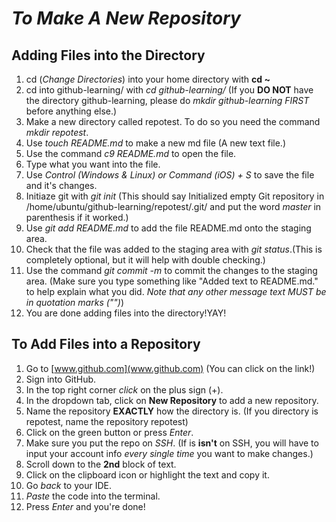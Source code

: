 # _To Make A New Repository_
## Adding Files into the Directory
1) cd (*Change Directories*) into your home directory with **cd ~**
2) cd into github-learning/ with _cd github-learning/_ (If you **DO NOT** have the directory github-learning, please do _mkdir github-learning_ *FIRST* before anything else.)
3) Make a new directory called repotest. To do so you need the command _mkdir repotest_.
4) Use _touch README.md_ to make a new md file (A new text file.)
5) Use the command _c9 README.md_ to open the file.
6) Type what you want into the file.
7) Use _Control (Windows & Linux) or Command (iOS) + S_ to save the file and it's changes.
8) Initiaze git with _git init_ (This should say Initialized empty Git repository in /home/ubuntu/github-learning/repotest/.git/ and put the word *master* in parenthesis if it worked.)
9) Use _git add README.md_ to add the file README.md onto the staging area.
10) Check that the file was added to the staging area with _git status_.(This is completely optional, but it will help with double checking.)
11) Use the command _git commit -m_ to commit the changes to the staging area. (Make sure you type something like "Added text to README.md." to help explain what you did. *Note that any other message text MUST be in quotation marks ("")*)
12) You are done adding files into the directory!YAY!

## To Add Files into a Repository
1) Go to [www.github.com](www.github.com) (You can click on the link!)
2) Sign into GitHub.
3) In the top right corner *click* on the plus sign (+).
4) In the dropdown tab, click on **New Repository** to add a new repository.
5) Name the repository **EXACTLY** how the directory is. (If you directory is repotest, name the repository repotest)
6) Click on the green button or press _Enter_.
7) Make sure you put the repo on _SSH_. (If is **isn't** on SSH, you will have to input your account info *every single time* you want to make changes.)
8) Scroll down to the **2nd** block of text.
9) Click on the clipboard icon or highlight the text and copy it.
10) Go _back_ to your IDE.
11) _Paste_ the code into the terminal.
12) Press _Enter_ and you're done!
